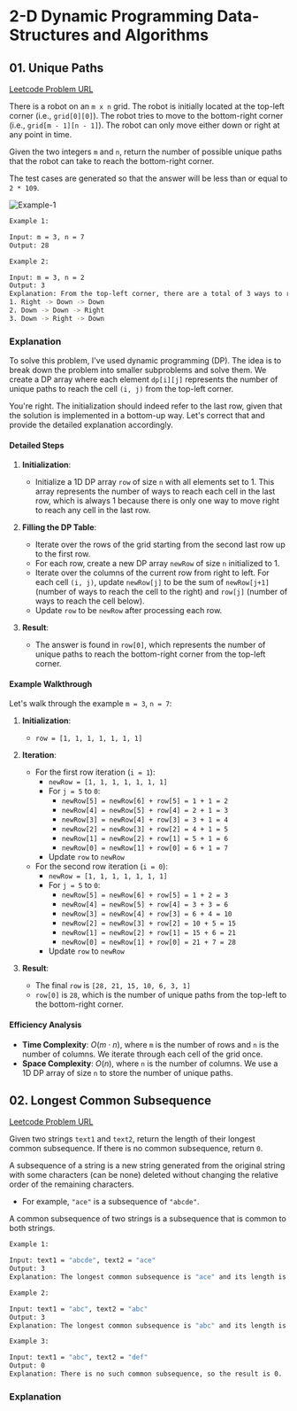 # 2-D Dynamic Programming Data-Structures and Algorithms

## 01. Unique Paths

[Leetcode Problem URL](https://leetcode.com/problems/unique-paths/description/)

There is a robot on an `m x n` grid. The robot is initially located at the top-left corner (i.e., `grid[0][0]`). The robot tries to move to the bottom-right corner (i.e., `grid[m - 1][n - 1]`). The robot can only move either down or right at any point in time.

Given the two integers `m` and `n`, return the number of possible unique paths that the robot can take to reach the bottom-right corner.

The test cases are generated so that the answer will be less than or equal to `2 * 109`.

![Example-1](https://assets.leetcode.com/uploads/2018/10/22/robot_maze.png)

```bash
Example 1:

Input: m = 3, n = 7
Output: 28
```

```bash
Example 2:

Input: m = 3, n = 2
Output: 3
Explanation: From the top-left corner, there are a total of 3 ways to reach the bottom-right corner:
1. Right -> Down -> Down
2. Down -> Down -> Right
3. Down -> Right -> Down
```

### Explanation

To solve this problem, I've used dynamic programming (DP). The idea is to break down the problem into smaller subproblems and solve them. We create a DP array where each element `dp[i][j]` represents the number of unique paths to reach the cell `(i, j)` from the top-left corner.

You're right. The initialization should indeed refer to the last row, given that the solution is implemented in a bottom-up way. Let's correct that and provide the detailed explanation accordingly.

#### Detailed Steps

1. **Initialization**:

   - Initialize a 1D DP array `row` of size `n` with all elements set to 1. This array represents the number of ways to reach each cell in the last row, which is always 1 because there is only one way to move right to reach any cell in the last row.

2. **Filling the DP Table**:

   - Iterate over the rows of the grid starting from the second last row up to the first row.
   - For each row, create a new DP array `newRow` of size `n` initialized to 1.
   - Iterate over the columns of the current row from right to left. For each cell `(i, j)`, update `newRow[j]` to be the sum of `newRow[j+1]` (number of ways to reach the cell to the right) and `row[j]` (number of ways to reach the cell below).
   - Update `row` to be `newRow` after processing each row.

3. **Result**:

   - The answer is found in `row[0]`, which represents the number of unique paths to reach the bottom-right corner from the top-left corner.

#### Example Walkthrough

Let's walk through the example `m = 3`, `n = 7`:

1. **Initialization**:

   - `row = [1, 1, 1, 1, 1, 1, 1]`

2. **Iteration**:

   - For the first row iteration (`i = 1`):
     - `newRow = [1, 1, 1, 1, 1, 1, 1]`
     - For `j = 5` to `0`:
       - `newRow[5] = newRow[6] + row[5] = 1 + 1 = 2`
       - `newRow[4] = newRow[5] + row[4] = 2 + 1 = 3`
       - `newRow[3] = newRow[4] + row[3] = 3 + 1 = 4`
       - `newRow[2] = newRow[3] + row[2] = 4 + 1 = 5`
       - `newRow[1] = newRow[2] + row[1] = 5 + 1 = 6`
       - `newRow[0] = newRow[1] + row[0] = 6 + 1 = 7`
     - Update `row` to `newRow`
   - For the second row iteration (`i = 0`):
     - `newRow = [1, 1, 1, 1, 1, 1, 1]`
     - For `j = 5` to `0`:
       - `newRow[5] = newRow[6] + row[5] = 1 + 2 = 3`
       - `newRow[4] = newRow[5] + row[4] = 3 + 3 = 6`
       - `newRow[3] = newRow[4] + row[3] = 6 + 4 = 10`
       - `newRow[2] = newRow[3] + row[2] = 10 + 5 = 15`
       - `newRow[1] = newRow[2] + row[1] = 15 + 6 = 21`
       - `newRow[0] = newRow[1] + row[0] = 21 + 7 = 28`
     - Update `row` to `newRow`

3. **Result**:

   - The final `row` is `[28, 21, 15, 10, 6, 3, 1]`
   - `row[0]` is `28`, which is the number of unique paths from the top-left to the bottom-right corner.

#### Efficiency Analysis

- **Time Complexity**: $O(m \cdot n)$, where `m` is the number of rows and `n` is the number of columns. We iterate through each cell of the grid once.
- **Space Complexity**: $O(n)$, where `n` is the number of columns. We use a 1D DP array of size `n` to store the number of unique paths.

## 02. Longest Common Subsequence

[Leetcode Problem URL](https://leetcode.com/problems/longest-common-subsequence/description/)

Given two strings `text1` and `text2`, return the length of their longest common subsequence. If there is no common subsequence, return `0`.

A subsequence of a string is a new string generated from the original string with some characters (can be none) deleted without changing the relative order of the remaining characters.

- For example, `"ace"` is a subsequence of `"abcde"`.

A common subsequence of two strings is a subsequence that is common to both strings.

```bash
Example 1:

Input: text1 = "abcde", text2 = "ace"
Output: 3
Explanation: The longest common subsequence is "ace" and its length is 3.
```

```bash
Example 2:

Input: text1 = "abc", text2 = "abc"
Output: 3
Explanation: The longest common subsequence is "abc" and its length is 3.
```

```bash
Example 3:

Input: text1 = "abc", text2 = "def"
Output: 0
Explanation: There is no such common subsequence, so the result is 0.
```

### Explanation

